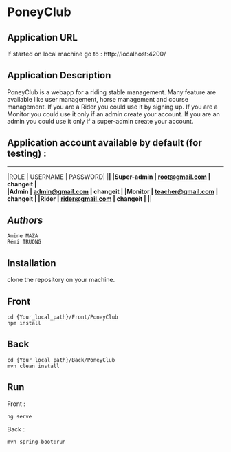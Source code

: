 # PoneyClub

## Application URL
If started on local machine go to : http://localhost:4200/

## Application Description
PoneyClub is a webapp for a riding stable management. 
Many feature are available like user management, horse management and course management.
If you are a Rider you could use it by signing up.
If you are a Monitor you could use it only if an admin create your account.
If you are an admin you could use it only if a super-admin create your account.

## Application account available by default (for testing) :

 ______________________________________________
|ROLE          |   USERNAME        |   PASSWORD|
|______________________________________________| 
|Super-admin   | root@gmail.com    | changeit  |  
|Admin         | admin@gmail.com   | changeit  |
|Monitor       | teacher@gmail.com | changeit  |
|Rider         | rider@gmail.com   | changeit  |
|______________________________________________|

## *Authors*
```
Amine MAZA
Rémi TRUONG
```
## Installation

clone the repository on your machine.

## Front

```
cd {Your_local_path}/Front/PoneyClub
npm install
```

## Back
```
cd {Your_local_path}/Back/PoneyClub
mvn clean install
```


## Run

Front :
```
ng serve
```

Back :
```
mvn spring-boot:run
```
